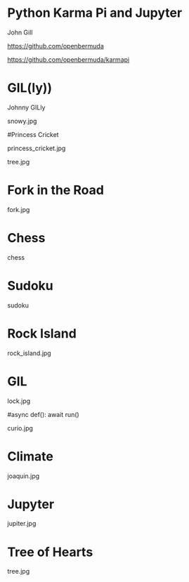# Python Karma Pi and Jupyter

John Gill

https://github.com/openbermuda

https://github.com/openbermuda/karmapi

# GIL(ly))

Johnny GILly

snowy.jpg


#Princess Cricket

princess_cricket.jpg


tree.jpg

# Fork in the Road

fork.jpg


# Chess

chess

# Sudoku

sudoku

# Rock Island

rock_island.jpg

# GIL

lock.jpg


#async def(): await run()

curio.jpg

# Climate

joaquin.jpg

# Jupyter

jupiter.jpg

# Tree of Hearts

tree.jpg


